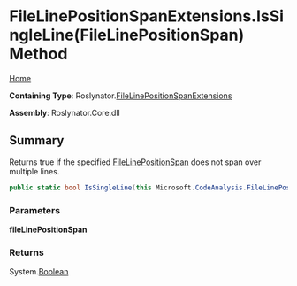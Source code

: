 # FileLinePositionSpanExtensions\.IsSingleLine\(FileLinePositionSpan\) Method

[Home](../../../README.md)

**Containing Type**: Roslynator\.[FileLinePositionSpanExtensions](../README.md)

**Assembly**: Roslynator\.Core\.dll

## Summary

Returns true if the specified [FileLinePositionSpan](https://docs.microsoft.com/en-us/dotnet/api/microsoft.codeanalysis.filelinepositionspan) does not span over multiple lines\.

```csharp
public static bool IsSingleLine(this Microsoft.CodeAnalysis.FileLinePositionSpan fileLinePositionSpan)
```

### Parameters

**fileLinePositionSpan**

### Returns

System\.[Boolean](https://docs.microsoft.com/en-us/dotnet/api/system.boolean)

